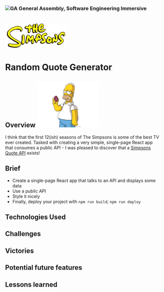 ### ![GA](https://cloud.githubusercontent.com/assets/40461/8183776/469f976e-1432-11e5-8199-6ac91363302b.png) General Assembly, Software Engineering Immersive

# <img src=src/simpsonslogo.png width= 200px> 
# Random Quote Generator 




## Overview <img src=src/HomerTransparent.png width= 200px>
I think that the first 12(ish) seasons of The Simpsons is some of the best TV ever created. Tasked with creating a very simple, single-page React app that consumes a public API - I was pleased to discover that a [Simpsons Quote API](https://thesimpsonsquoteapi.glitch.me/) exists!


## Brief
- Create a single-page React app that talks to an API and displays some data
- Use a public API
- Style it nicely
- Finally, deploy your project with `npm run build`; `npm run deploy`



## Technologies Used


## Challenges



## Victories 



## Potential future features


## Lessons learned
